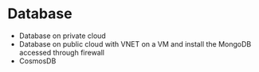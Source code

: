 # Database
- Database on private cloud 
- Database on public cloud with VNET on a VM and install the MongoDB accessed through firewall
- CosmosDB